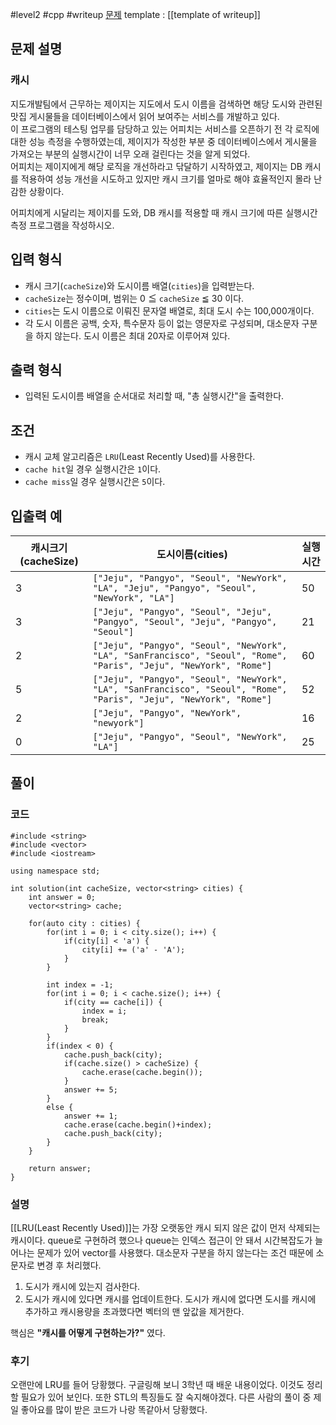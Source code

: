 
#level2 #cpp #writeup
[문제](https://school.programmers.co.kr/learn/courses/30/lessons/17680)
template : [[template of writeup]]

## 문제 설명

### 캐시

지도개발팀에서 근무하는 제이지는 지도에서 도시 이름을 검색하면 해당 도시와 관련된 맛집 게시물들을 데이터베이스에서 읽어 보여주는 서비스를 개발하고 있다.  
이 프로그램의 테스팅 업무를 담당하고 있는 어피치는 서비스를 오픈하기 전 각 로직에 대한 성능 측정을 수행하였는데, 제이지가 작성한 부분 중 데이터베이스에서 게시물을 가져오는 부분의 실행시간이 너무 오래 걸린다는 것을 알게 되었다.  
어피치는 제이지에게 해당 로직을 개선하라고 닦달하기 시작하였고, 제이지는 DB 캐시를 적용하여 성능 개선을 시도하고 있지만 캐시 크기를 얼마로 해야 효율적인지 몰라 난감한 상황이다.

어피치에게 시달리는 제이지를 도와, DB 캐시를 적용할 때 캐시 크기에 따른 실행시간 측정 프로그램을 작성하시오.

## 입력 형식

- 캐시 크기(`cacheSize`)와 도시이름 배열(`cities`)을 입력받는다.
- `cacheSize`는 정수이며, 범위는 0 ≦ `cacheSize` ≦ 30 이다.
- `cities`는 도시 이름으로 이뤄진 문자열 배열로, 최대 도시 수는 100,000개이다.
- 각 도시 이름은 공백, 숫자, 특수문자 등이 없는 영문자로 구성되며, 대소문자 구분을 하지 않는다. 도시 이름은 최대 20자로 이루어져 있다.

## 출력 형식

- 입력된 도시이름 배열을 순서대로 처리할 때, "총 실행시간"을 출력한다.

## 조건

- 캐시 교체 알고리즘은 `LRU`(Least Recently Used)를 사용한다.
- `cache hit`일 경우 실행시간은 `1`이다.
- `cache miss`일 경우 실행시간은 `5`이다.

## 입출력 예

| 캐시크기(cacheSize) | 도시이름(cities)                                                                                                    | 실행시간 |
| ------------------- | ------------------------------------------------------------------------------------------------------------------- | -------- |
| 3                   | `["Jeju", "Pangyo", "Seoul", "NewYork", "LA", "Jeju", "Pangyo", "Seoul", "NewYork", "LA"]`                          | 50       |
| 3                   | `["Jeju", "Pangyo", "Seoul", "Jeju", "Pangyo", "Seoul", "Jeju", "Pangyo", "Seoul"]`                                 | 21       |
| 2                   | `["Jeju", "Pangyo", "Seoul", "NewYork", "LA", "SanFrancisco", "Seoul", "Rome", "Paris", "Jeju", "NewYork", "Rome"]` | 60       |
| 5                   | `["Jeju", "Pangyo", "Seoul", "NewYork", "LA", "SanFrancisco", "Seoul", "Rome", "Paris", "Jeju", "NewYork", "Rome"]` | 52       |
| 2                   | `["Jeju", "Pangyo", "NewYork", "newyork"]`                                                                          | 16       |
| 0                   | `["Jeju", "Pangyo", "Seoul", "NewYork", "LA"]`                                                                      | 25       |

## 풀이

### 코드

```
#include <string>
#include <vector>
#include <iostream>

using namespace std;

int solution(int cacheSize, vector<string> cities) {
    int answer = 0;
    vector<string> cache;

    for(auto city : cities) {
        for(int i = 0; i < city.size(); i++) {
            if(city[i] < 'a') {
                city[i] += ('a' - 'A');
            }
        }
        
        int index = -1;
        for(int i = 0; i < cache.size(); i++) {
            if(city == cache[i]) {
                index = i;
                break;
            }
        }
        if(index < 0) {
            cache.push_back(city);
            if(cache.size() > cacheSize) {
                cache.erase(cache.begin());
            }
            answer += 5;
        }
        else {
            answer += 1;
            cache.erase(cache.begin()+index);
            cache.push_back(city);
        }
    }
    
    return answer;
}
```

### 설명

[[LRU(Least Recently Used)]]는 가장 오랫동안 캐시 되지 않은 값이 먼저 삭제되는 캐시이다. queue로 구현하려 했으나 queue는 인덱스 접근이 안 돼서 시간복잡도가 늘어나는 문제가 있어 vector를 사용했다.
대소문자 구분을 하지 않는다는 조건 때문에 소문자로 변경 후 처리했다.

1. 도시가 캐시에 있는지 검사한다.
2. 도시가 캐시에 있다면 캐시를 업데이트한다. 도시가 캐시에 없다면 도시를 캐시에 추가하고 캐시용량을 초과했다면 벡터의 맨 앞값을 제거한다.

핵심은 **"캐시를 어떻게 구현하는가?"** 였다.

### 후기

오랜만에 LRU를 들어 당황했다. 구글링해 보니 3학년 때 배운 내용이었다. 이것도 정리할 필요가 있어 보인다. 또한 STL의 특징들도 잘 숙지해야겠다.
다른 사람의 풀이 중 제일 좋아요를 많이 받은 코드가 나랑 똑같아서 당황했다.
